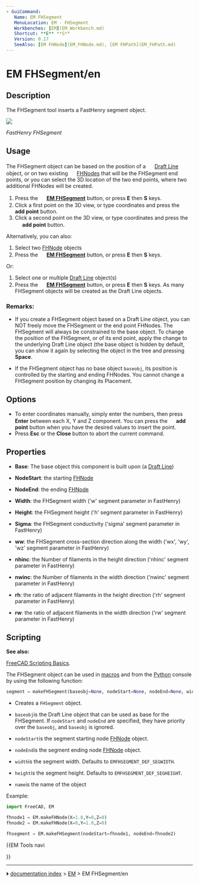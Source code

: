 ```yaml
---
- GuiCommand:
   Name: EM FHSegment
   MenuLocation: EM - FHSegment
   Workbenches: [EM](EM_Workbench.md)
   Shortcut: **E** **S**
   Version: 0.17
   SeeAlso: [EM FHNode](EM_FHNode.md), [EM FHPath](EM_FHPath.md)
---
```


# EM FHSegment/en

## Description

The FHSegment tool inserts a FastHenry segment object.

![](images/EM_FHSegment_Example.png )



*FastHenry FHSegment*

## Usage

The FHSegment object can be based on the position of a <img alt="" src=images/Draft_Line.svg  style="width:16px;"> [Draft Line](Draft_Line.md) object, or on two existing <img alt="" src=images/EM_FHNode.svg  style="width:16px;"> [FHNodes](EM_FHNode.md) that will be the FHSegment end points, or you can select the 3D location of the two end points, where two additional FHNodes will be created.

1.  Press the **<img src="images/EM_FHSegment.svg" width=16px> [EM FHSegment](EM_FHSegment.md)** button, or press **E** then **S** keys.
2.  Click a first point on the 3D view, or type coordinates and press the **<img src="images/Draft_AddPoint.svg" width=16px> add point** button.
3.  Click a second point on the 3D view, or type coordinates and press the **<img src="images/Draft_AddPoint.svg" width=16px> add point** button.

Alternatively, you can also:

1.  Select two [FHNode](EM_FHNode.md) objects
2.  Press the **<img src="images/EM_FHSegment.svg" width=16px> [EM FHSegment](EM_FHSegment.md)** button, or press **E** then **S** keys.

Or:

1.  Select one or multiple [Draft Line](Draft_Line.md) object(s)
2.  Press the **<img src="images/EM_FHSegment.svg" width=16px> [EM FHSegment](EM_FHSegment.md)** button, or press **E** then **S** keys. As many FHSegment objects will be created as the Draft Line objects.

### Remarks:

-   If you create a FHSegment object based on a Draft Line object, you can NOT freely move the FHSegment or the end point FHNodes. The FHSegment will always be constrained to the base object. To change the position of the FHSegment, or of its end point, apply the change to the underlying Draft Line object (the base object is hidden by default, you can show it again by selecting the object in the tree and pressing **Space**.

-   If the FHSegment object has no base object `baseobj`, its position is controlled by the starting and ending FHNodes. You cannot change a FHSegment position by changing its Placement.

## Options

-   To enter coordinates manually, simply enter the numbers, then press **Enter** between each X, Y and Z component. You can press the **<img src="images/Draft_AddPoint.svg" width=16px> add point** button when you have the desired values to insert the point.
-   Press **Esc** or the **Close** button to abort the current command.

## Properties

-    **Base**: The base object this component is built upon (a [Draft Line](Draft_Line.md))

-    **NodeStart**: the starting [FHNode](EM_FHNode.md)

-    **NodeEnd**: the ending [FHNode](EM_FHNode.md)

-    **Width**: the FHSegment width (\'w\' segment parameter in FastHenry)

-    **Height**: the FHSegment height (\'h\' segment parameter in FastHenry)

-    **Sigma**: the FHSegment conductivity (\'sigma\' segment parameter in FastHenry)

-    **ww**: the FHSegment cross-section direction along the width (\'wx\', \'wy\', \'wz\' segment parameter in FastHenry)

-    **nhinc**: the Number of filaments in the height direction (\'nhinc\' segment parameter in FastHenry)

-    **nwinc**: the Number of filaments in the width direction (\'nwinc\' segment parameter in FastHenry)

-    **rh**: the ratio of adjacent filaments in the height direction (\'rh\' segment parameter in FastHenry)

-    **rw**: the ratio of adjacent filaments in the width direction (\'rw\' segment parameter in FastHenry)

## Scripting


**See also:**

[FreeCAD Scripting Basics](FreeCAD_Scripting_Basics.md).

The FHSegment object can be used in [macros](Macros.md) and from the [Python](Python.md) console by using the following function:


```python
segment = makeFHSegment(baseobj=None, nodeStart=None, nodeEnd=None, width=None, height=None, name='FHSegment')
```

-   Creates a `FHSegment` object.

-    `baseobj`is the Draft Line object that can be used as base for the FHSegment. If `nodeStart` and `nodeEnd` are specified, they have priority over the `baseobj`, and `baseobj` is ignored.

-    `nodeStart`is the segment starting node [FHNode](EM_FHNode.md) object.

-    `nodeEnd`is the segment ending node [FHNode](EM_FHNode.md) object.

-    `width`is the segment width. Defaults to `EMFHSEGMENT_DEF_SEGWIDTH`.

-    `height`is the segment height. Defaults to `EMFHSEGMENT_DEF_SEGHEIGHT`.

-    `name`is the name of the object

Example:


```python
import FreeCAD, EM

fhnode1 = EM.makeFHNode(X=1.0,Y=0,Z=0)
fhnode2 = EM.makeFHNode(X=0,Y=1.0,Z=0)

fhsegment = EM.makeFHSegment(nodeStart=fhnode1, nodeEnd=fhnode2)
```





{{EM Tools navi

}}



---
⏵ [documentation index](../README.md) > [EM](Category_EM.md) > EM FHSegment/en
